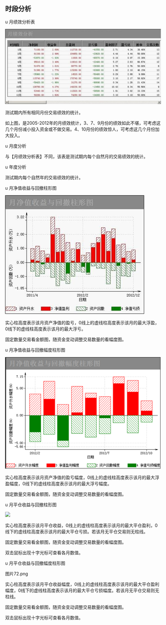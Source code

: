 ## 时段分析

u 月绩效分析表



![](/assets/1710051.jpg)



测试期内所有相同月份交易绩效的统计。

如上图，是2005-2012年的月绩效统计，3、7、9月份的绩效如此不堪，可考虑这几个月份减小投入资金或不做交易。4、10月份的绩效惊人，可考虑这几个月份加大投入。



u 月度分析



与【月绩效分析表】不同，该表是测试期内每个自然月的交易绩效的统计。



u 年度分析



测试期内每个自然年的交易绩效的统计。



u 月净值收益与回撤柱形图



![](/assets/1710052.jpg)



实心柱高度表示该月资产净值的盈亏，0线上的虚线柱高度表示该月的最大浮盈，0线下的虚线柱高度表示该月的最大浮亏。

固定数量交易看金额图，随资金变动调整交易数量的看幅度图。



u 月净值收益与回撤幅度柱形图



![](/assets/1710053.png)



实心柱高度表示该月资产净值的盈亏幅度，0线上的虚线柱高度表示该月的最大浮盈幅度，0线下的虚线柱高度表示该月的最大浮亏幅度。

固定数量交易看金额图，随资金变动调整交易数量的看幅度图。



u 月平仓收益与回撤柱形图



![](/assets/1710054.png)



实心柱高度表示该月平仓收益，0线上的虚线柱高度表示该月的最大平仓盈利，0线下的虚线柱高度表示该月的最大平仓亏损。若该月无平仓交易则无柱线。

固定数量交易看金额图，随资金变动调整交易数量的看幅度图。

双击鼠标出现十字光标可查看各月数值。



u 月平仓收益与回撤幅度柱形图



图片72.png



实心柱高度表示该月平仓收益幅度，0线上的虚线柱高度表示该月的最大平仓盈利幅度，0线下的虚线柱高度表示该月的最大平仓亏损幅度。若该月无平仓交易则无柱线。

固定数量交易看金额图，随资金变动调整交易数量的看幅度图。

双击鼠标出现十字光标可查看各月数值。